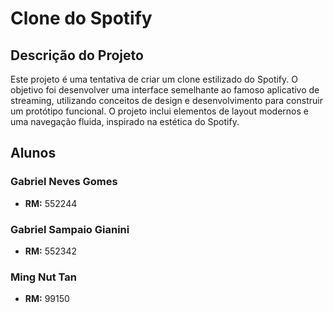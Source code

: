 # Clone do Spotify

## Descrição do Projeto

Este projeto é uma tentativa de criar um clone estilizado do Spotify. O objetivo foi desenvolver uma interface semelhante ao famoso aplicativo de streaming, utilizando conceitos de design e desenvolvimento para construir um protótipo funcional. O projeto inclui elementos de layout modernos e uma navegação fluida, inspirado na estética do Spotify.

## Alunos

### Gabriel Neves Gomes
- **RM:** 552244

### Gabriel Sampaio Gianini
- **RM:** 552342

### Ming Nut Tan
- **RM:** 99150
